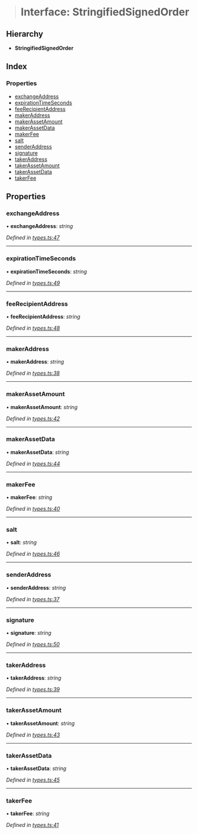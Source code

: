 > # Interface: StringifiedSignedOrder

## Hierarchy

* **StringifiedSignedOrder**

## Index

### Properties

* [exchangeAddress](_types_.stringifiedsignedorder.md#exchangeaddress)
* [expirationTimeSeconds](_types_.stringifiedsignedorder.md#expirationtimeseconds)
* [feeRecipientAddress](_types_.stringifiedsignedorder.md#feerecipientaddress)
* [makerAddress](_types_.stringifiedsignedorder.md#makeraddress)
* [makerAssetAmount](_types_.stringifiedsignedorder.md#makerassetamount)
* [makerAssetData](_types_.stringifiedsignedorder.md#makerassetdata)
* [makerFee](_types_.stringifiedsignedorder.md#makerfee)
* [salt](_types_.stringifiedsignedorder.md#salt)
* [senderAddress](_types_.stringifiedsignedorder.md#senderaddress)
* [signature](_types_.stringifiedsignedorder.md#signature)
* [takerAddress](_types_.stringifiedsignedorder.md#takeraddress)
* [takerAssetAmount](_types_.stringifiedsignedorder.md#takerassetamount)
* [takerAssetData](_types_.stringifiedsignedorder.md#takerassetdata)
* [takerFee](_types_.stringifiedsignedorder.md#takerfee)

## Properties

###  exchangeAddress

• **exchangeAddress**: *string*

*Defined in [types.ts:47](https://github.com/0xProject/0x-mesh/blob/7038c73/rpc/clients/typescript/src/types.ts#L47)*

___

###  expirationTimeSeconds

• **expirationTimeSeconds**: *string*

*Defined in [types.ts:49](https://github.com/0xProject/0x-mesh/blob/7038c73/rpc/clients/typescript/src/types.ts#L49)*

___

###  feeRecipientAddress

• **feeRecipientAddress**: *string*

*Defined in [types.ts:48](https://github.com/0xProject/0x-mesh/blob/7038c73/rpc/clients/typescript/src/types.ts#L48)*

___

###  makerAddress

• **makerAddress**: *string*

*Defined in [types.ts:38](https://github.com/0xProject/0x-mesh/blob/7038c73/rpc/clients/typescript/src/types.ts#L38)*

___

###  makerAssetAmount

• **makerAssetAmount**: *string*

*Defined in [types.ts:42](https://github.com/0xProject/0x-mesh/blob/7038c73/rpc/clients/typescript/src/types.ts#L42)*

___

###  makerAssetData

• **makerAssetData**: *string*

*Defined in [types.ts:44](https://github.com/0xProject/0x-mesh/blob/7038c73/rpc/clients/typescript/src/types.ts#L44)*

___

###  makerFee

• **makerFee**: *string*

*Defined in [types.ts:40](https://github.com/0xProject/0x-mesh/blob/7038c73/rpc/clients/typescript/src/types.ts#L40)*

___

###  salt

• **salt**: *string*

*Defined in [types.ts:46](https://github.com/0xProject/0x-mesh/blob/7038c73/rpc/clients/typescript/src/types.ts#L46)*

___

###  senderAddress

• **senderAddress**: *string*

*Defined in [types.ts:37](https://github.com/0xProject/0x-mesh/blob/7038c73/rpc/clients/typescript/src/types.ts#L37)*

___

###  signature

• **signature**: *string*

*Defined in [types.ts:50](https://github.com/0xProject/0x-mesh/blob/7038c73/rpc/clients/typescript/src/types.ts#L50)*

___

###  takerAddress

• **takerAddress**: *string*

*Defined in [types.ts:39](https://github.com/0xProject/0x-mesh/blob/7038c73/rpc/clients/typescript/src/types.ts#L39)*

___

###  takerAssetAmount

• **takerAssetAmount**: *string*

*Defined in [types.ts:43](https://github.com/0xProject/0x-mesh/blob/7038c73/rpc/clients/typescript/src/types.ts#L43)*

___

###  takerAssetData

• **takerAssetData**: *string*

*Defined in [types.ts:45](https://github.com/0xProject/0x-mesh/blob/7038c73/rpc/clients/typescript/src/types.ts#L45)*

___

###  takerFee

• **takerFee**: *string*

*Defined in [types.ts:41](https://github.com/0xProject/0x-mesh/blob/7038c73/rpc/clients/typescript/src/types.ts#L41)*